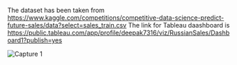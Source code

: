The dataset has been taken from https://www.kaggle.com/competitions/competitive-data-science-predict-future-sales/data?select=sales_train.csv
The link for Tableau daashboard is https://public.tableau.com/app/profile/deepak7316/viz/RussianSales/Dashboard1?publish=yes



![Capture 1](https://user-images.githubusercontent.com/30076790/183058057-50a417a3-7a56-47ac-b6b6-1674de70dd53.PNG)
